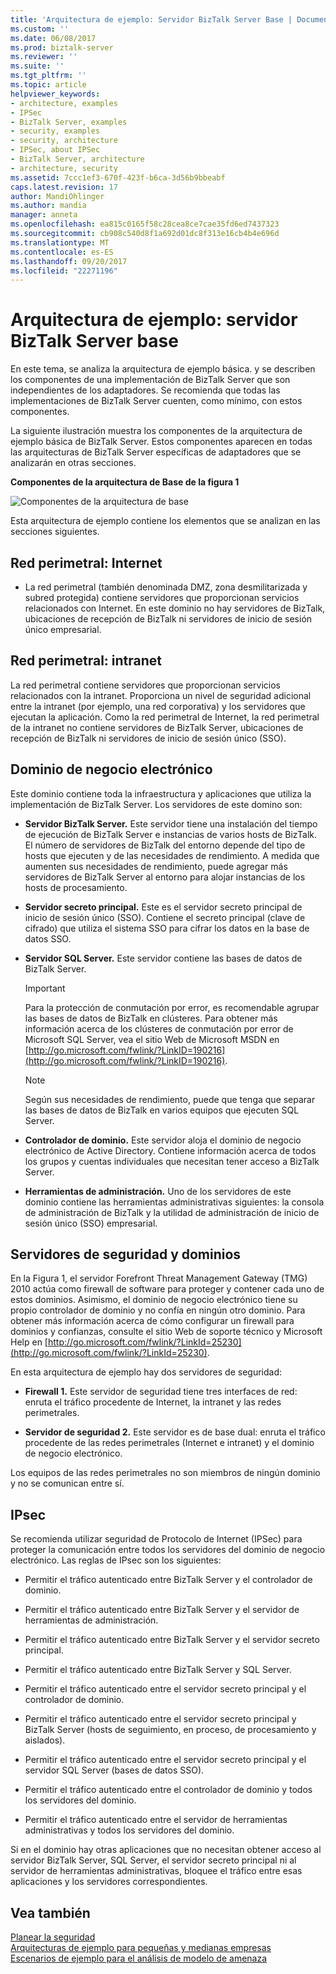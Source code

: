 ```yaml
---
title: 'Arquitectura de ejemplo: Servidor BizTalk Server Base | Documentos de Microsoft'
ms.custom: ''
ms.date: 06/08/2017
ms.prod: biztalk-server
ms.reviewer: ''
ms.suite: ''
ms.tgt_pltfrm: ''
ms.topic: article
helpviewer_keywords:
- architecture, examples
- IPSec
- BizTalk Server, examples
- security, examples
- security, architecture
- IPSec, about IPSec
- BizTalk Server, architecture
- architecture, security
ms.assetid: 7ccc1ef3-670f-423f-b6ca-3d56b9bbeabf
caps.latest.revision: 17
author: MandiOhlinger
ms.author: mandia
manager: anneta
ms.openlocfilehash: ea815c0165f58c28cea8ce7cae35fd6ed7437323
ms.sourcegitcommit: cb908c540d8f1a692d01dc8f313e16cb4b4e696d
ms.translationtype: MT
ms.contentlocale: es-ES
ms.lasthandoff: 09/20/2017
ms.locfileid: "22271196"
---
```

# <a name="sample-architecture-base-biztalk-server"></a>Arquitectura de ejemplo: servidor BizTalk Server base
En este tema, se analiza la arquitectura de ejemplo básica. y se describen los componentes de una implementación de BizTalk Server que son independientes de los adaptadores. Se recomienda que todas las implementaciones de BizTalk Server cuenten, como mínimo, con estos componentes.  
  
 La siguiente ilustración muestra los componentes de la arquitectura de ejemplo básica de BizTalk Server. Estos componentes aparecen en todas las arquitecturas de BizTalk Server específicas de adaptadores que se analizarán en otras secciones.  
  
 **Componentes de la arquitectura de Base de la figura 1**  
  
 ![Componentes de la arquitectura de base](../core/media/tdi-sec-refarch.gif "TDI_Sec_RefArch_")  
  
 Esta arquitectura de ejemplo contiene los elementos que se analizan en las secciones siguientes.  
  
## <a name="perimeter-networkinternet"></a>Red perimetral: Internet  
  
-   La red perimetral (también denominada DMZ, zona desmilitarizada y subred protegida) contiene servidores que proporcionan servicios relacionados con Internet. En este dominio no hay servidores de BizTalk, ubicaciones de recepción de BizTalk ni servidores de inicio de sesión único empresarial.  
  
## <a name="perimeter-networkintranet"></a>Red perimetral: intranet  
 La red perimetral contiene servidores que proporcionan servicios relacionados con la intranet. Proporciona un nivel de seguridad adicional entre la intranet (por ejemplo, una red corporativa) y los servidores que ejecutan la aplicación. Como la red perimetral de Internet, la red perimetral de la intranet no contiene servidores de BizTalk Server, ubicaciones de recepción de BizTalk ni servidores de inicio de sesión único (SSO).  
  
## <a name="e-business-domain"></a>Dominio de negocio electrónico  
 Este dominio contiene toda la infraestructura y aplicaciones que utiliza la implementación de BizTalk Server. Los servidores de este domino son:  
  
-   **Servidor BizTalk Server.** Este servidor tiene una instalación del tiempo de ejecución de BizTalk Server e instancias de varios hosts de BizTalk. El número de servidores de BizTalk del entorno depende del tipo de hosts que ejecuten y de las necesidades de rendimiento. A medida que aumenten sus necesidades de rendimiento, puede agregar más servidores de BizTalk Server al entorno para alojar instancias de los hosts de procesamiento.  
  
-   **Servidor secreto principal.** Este es el servidor secreto principal de inicio de sesión único (SSO). Contiene el secreto principal (clave de cifrado) que utiliza el sistema SSO para cifrar los datos en la base de datos SSO.  
  
-   **Servidor SQL Server.** Este servidor contiene las bases de datos de BizTalk Server.  
  
    > [!IMPORTANT]
    >  Para la protección de conmutación por error, es recomendable agrupar las bases de datos de BizTalk en clústeres. Para obtener más información acerca de los clústeres de conmutación por error de Microsoft SQL Server, vea el sitio Web de Microsoft MSDN en [http://go.microsoft.com/fwlink/?LinkID=190216](http://go.microsoft.com/fwlink/?LinkID=190216).  
  
    > [!NOTE]
    >  Según sus necesidades de rendimiento, puede que tenga que separar las bases de datos de BizTalk en varios equipos que ejecuten SQL Server.  
  
-   **Controlador de dominio.** Este servidor aloja el dominio de negocio electrónico de Active Directory. Contiene información acerca de todos los grupos y cuentas individuales que necesitan tener acceso a BizTalk Server.  
  
-   **Herramientas de administración.** Uno de los servidores de este dominio contiene las herramientas administrativas siguientes: la consola de administración de BizTalk y la utilidad de administración de inicio de sesión único (SSO) empresarial.  
  
## <a name="firewalls-and-domains"></a>Servidores de seguridad y dominios  
 En la Figura 1, el servidor Forefront Threat Management Gateway (TMG) 2010 actúa como firewall de software para proteger y contener cada uno de estos dominios. Asimismo, el dominio de negocio electrónico tiene su propio controlador de dominio y no confía en ningún otro dominio. Para obtener más información acerca de cómo configurar un firewall para dominios y confianzas, consulte el sitio Web de soporte técnico y Microsoft Help en [http://go.microsoft.com/fwlink/?LinkId=25230](http://go.microsoft.com/fwlink/?LinkId=25230).  
  
 En esta arquitectura de ejemplo hay dos servidores de seguridad:  
  
-   **Firewall 1.** Este servidor de seguridad tiene tres interfaces de red: enruta el tráfico procedente de Internet, la intranet y las redes perimetrales.  
  
-   **Servidor de seguridad 2.** Este servidor es de base dual: enruta el tráfico procedente de las redes perimetrales (Internet e intranet) y el dominio de negocio electrónico.  
  
 Los equipos de las redes perimetrales no son miembros de ningún dominio y no se comunican entre sí.  
  
## <a name="ipsec"></a>IPsec  
 Se recomienda utilizar seguridad de Protocolo de Internet (IPSec) para proteger la comunicación entre todos los servidores del dominio de negocio electrónico. Las reglas de IPsec son los siguientes:  
  
-   Permitir el tráfico autenticado entre BizTalk Server y el controlador de dominio.  
  
-   Permitir el tráfico autenticado entre BizTalk Server y el servidor de herramientas de administración.  
  
-   Permitir el tráfico autenticado entre BizTalk Server y el servidor secreto principal.  
  
-   Permitir el tráfico autenticado entre BizTalk Server y SQL Server.  
  
-   Permitir el tráfico autenticado entre el servidor secreto principal y el controlador de dominio.  
  
-   Permitir el tráfico autenticado entre el servidor secreto principal y BizTalk Server (hosts de seguimiento, en proceso, de procesamiento y aislados).  
  
-   Permitir el tráfico autenticado entre el servidor secreto principal y el servidor SQL Server (bases de datos SSO).  
  
-   Permitir el tráfico autenticado entre el controlador de dominio y todos los servidores del dominio.  
  
-   Permitir el tráfico autenticado entre el servidor de herramientas administrativas y todos los servidores del dominio.  
  
 Si en el dominio hay otras aplicaciones que no necesitan obtener acceso al servidor BizTalk Server, SQL Server, el servidor secreto principal ni al servidor de herramientas administrativas, bloquee el tráfico entre esas aplicaciones y los servidores correspondientes.  
  
## <a name="see-also"></a>Vea también  
 [Planear la seguridad](../core/planning-for-security.md)   
 [Arquitecturas de ejemplo para pequeñas y medianas empresas](../core/sample-architectures-for-small-medium-sized-companies.md)   
 [Escenarios de ejemplo para el análisis de modelo de amenaza](../core/sample-scenarios-for-threat-model-analysis.md)